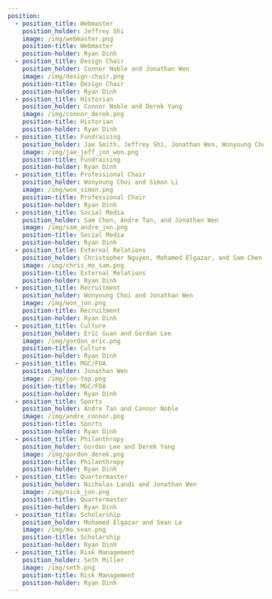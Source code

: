 ```yaml
---
position:
  - position_title: Webmaster
    position_holder: Jeffrey Shi
    image: /img/webmaster.png
    position-title: Webmaster
    position-holder: Ryan Dinh
  - position_title: Design Chair
    position_holder: Connor Noble and Jonathan Wen
    image: /img/design-chair.png
    position-title: Design Chair
    position-holder: Ryan Dinh
  - position_title: Historian
    position_holder: Connor Noble and Derek Yang
    image: /img/connor_derek.png
    position-title: Historian
    position-holder: Ryan Dinh
  - position_title: Fundraising
    position_holder: Jae Smith, Jeffrey Shi, Jonathan Wen, Wonyoung Choi, Sam Chen
    image: /img/jae_jeff_jon_won.png
    position-title: Fundraising
    position-holder: Ryan Dinh
  - position_title: Professional Chair
    position_holder: Wonyoung Choi and Simon Li
    image: /img/won_simon.png
    position-title: Professional Chair
    position-holder: Ryan Dinh
  - position_title: Social Media
    position_holder: Sam Chen, Andre Tan, and Jonathan Wen
    image: /img/sam_andre_jon.png
    position-title: Social Media
    position-holder: Ryan Dinh
  - position_title: External Relations
    position_holder: Christopher Nguyen, Mohamed Elgazar, and Sam Chen
    image: /img/chris_mo_sam.png
    position-title: External Relations
    position-holder: Ryan Dinh
  - position_title: Recruitment
    position_holder: Wonyoung Choi and Jonathan Wen
    image: /img/won_jon.png
    position-title: Recruitment
    position-holder: Ryan Dinh
  - position_title: Culture
    position_holder: Eric Guan and Gordan Lee
    image: /img/gordon_eric.png
    position-title: Culture
    position-holder: Ryan Dinh
  - position_title: MGC/FOA
    position_holder: Jonathan Wen
    image: /img/jon-top.png
    position-title: MGC/FOA
    position-holder: Ryan Dinh
  - position_title: Sports
    position_holder: Andre Tan and Connor Noble
    image: /img/andre_connor.png
    position-title: Sports
    position-holder: Ryan Dinh
  - position_title: Philanthropy
    position_holder: Gordon Lee and Derek Yang
    image: /img/gordon_derek.png
    position-title: Philanthropy
    position-holder: Ryan Dinh
  - position_title: Quartermaster
    position_holder: Nicholas Landi and Jonathan Wen
    image: /img/nick_jon.png
    position-title: Quartermaster
    position-holder: Ryan Dinh
  - position_title: Scholarship
    position_holder: Mohamed Elgazar and Sean Le
    image: /img/mo_sean.png
    position-title: Scholarship
    position-holder: Ryan Dinh
  - position_title: Risk Management
    position_holder: Seth Miller
    image: /img/seth.png
    position-title: Risk Management
    position-holder: Ryan Dinh
---
```

